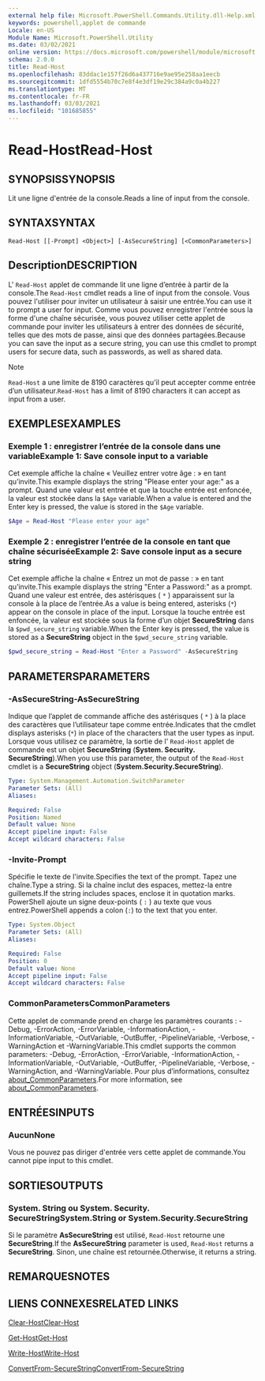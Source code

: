 ```yaml
---
external help file: Microsoft.PowerShell.Commands.Utility.dll-Help.xml
keywords: powershell,applet de commande
Locale: en-US
Module Name: Microsoft.PowerShell.Utility
ms.date: 03/02/2021
online version: https://docs.microsoft.com/powershell/module/microsoft.powershell.utility/read-host?view=powershell-5.1&WT.mc_id=ps-gethelp
schema: 2.0.0
title: Read-Host
ms.openlocfilehash: 83ddac1e157f26d6a437716e9ae95e258aa1eecb
ms.sourcegitcommit: 1dfd5554b70c7e8f4e3df19e29c384a9c0a4b227
ms.translationtype: MT
ms.contentlocale: fr-FR
ms.lasthandoff: 03/03/2021
ms.locfileid: "101685855"
---
```

# <span data-ttu-id="c0479-103">Read-Host</span><span class="sxs-lookup"><span data-stu-id="c0479-103">Read-Host</span></span>

## <span data-ttu-id="c0479-104">SYNOPSIS</span><span class="sxs-lookup"><span data-stu-id="c0479-104">SYNOPSIS</span></span>
<span data-ttu-id="c0479-105">Lit une ligne d'entrée de la console.</span><span class="sxs-lookup"><span data-stu-id="c0479-105">Reads a line of input from the console.</span></span>

## <span data-ttu-id="c0479-106">SYNTAX</span><span class="sxs-lookup"><span data-stu-id="c0479-106">SYNTAX</span></span>

```
Read-Host [[-Prompt] <Object>] [-AsSecureString] [<CommonParameters>]
```

## <span data-ttu-id="c0479-107">Description</span><span class="sxs-lookup"><span data-stu-id="c0479-107">DESCRIPTION</span></span>

<span data-ttu-id="c0479-108">L' `Read-Host` applet de commande lit une ligne d’entrée à partir de la console.</span><span class="sxs-lookup"><span data-stu-id="c0479-108">The `Read-Host` cmdlet reads a line of input from the console.</span></span> <span data-ttu-id="c0479-109">Vous pouvez l'utiliser pour inviter un utilisateur à saisir une entrée.</span><span class="sxs-lookup"><span data-stu-id="c0479-109">You can use it to prompt a user for input.</span></span> <span data-ttu-id="c0479-110">Comme vous pouvez enregistrer l'entrée sous la forme d'une chaîne sécurisée, vous pouvez utiliser cette applet de commande pour inviter les utilisateurs à entrer des données de sécurité, telles que des mots de passe, ainsi que des données partagées.</span><span class="sxs-lookup"><span data-stu-id="c0479-110">Because you can save the input as a secure string, you can use this cmdlet to prompt users for secure data, such as passwords, as well as shared data.</span></span>

> [!NOTE]
> <span data-ttu-id="c0479-111">`Read-Host` a une limite de 8190 caractères qu’il peut accepter comme entrée d’un utilisateur.</span><span class="sxs-lookup"><span data-stu-id="c0479-111">`Read-Host` has a limit of 8190 characters it can accept as input from a user.</span></span>

## <span data-ttu-id="c0479-112">EXEMPLES</span><span class="sxs-lookup"><span data-stu-id="c0479-112">EXAMPLES</span></span>

### <span data-ttu-id="c0479-113">Exemple 1 : enregistrer l’entrée de la console dans une variable</span><span class="sxs-lookup"><span data-stu-id="c0479-113">Example 1: Save console input to a variable</span></span>

<span data-ttu-id="c0479-114">Cet exemple affiche la chaîne « Veuillez entrer votre âge : » en tant qu’invite.</span><span class="sxs-lookup"><span data-stu-id="c0479-114">This example displays the string "Please enter your age:" as a prompt.</span></span> <span data-ttu-id="c0479-115">Quand une valeur est entrée et que la touche entrée est enfoncée, la valeur est stockée dans la `$Age` variable.</span><span class="sxs-lookup"><span data-stu-id="c0479-115">When a value is entered and the Enter key is pressed, the value is stored in the `$Age` variable.</span></span>

```powershell
$Age = Read-Host "Please enter your age"
```

### <span data-ttu-id="c0479-116">Exemple 2 : enregistrer l’entrée de la console en tant que chaîne sécurisée</span><span class="sxs-lookup"><span data-stu-id="c0479-116">Example 2: Save console input as a secure string</span></span>

<span data-ttu-id="c0479-117">Cet exemple affiche la chaîne « Entrez un mot de passe : » en tant qu’invite.</span><span class="sxs-lookup"><span data-stu-id="c0479-117">This example displays the string "Enter a Password:" as a prompt.</span></span> <span data-ttu-id="c0479-118">Quand une valeur est entrée, des astérisques ( `*` ) apparaissent sur la console à la place de l’entrée.</span><span class="sxs-lookup"><span data-stu-id="c0479-118">As a value is being entered, asterisks (`*`) appear on the console in place of the input.</span></span> <span data-ttu-id="c0479-119">Lorsque la touche entrée est enfoncée, la valeur est stockée sous la forme d’un objet **SecureString** dans la `$pwd_secure_string` variable.</span><span class="sxs-lookup"><span data-stu-id="c0479-119">When the Enter key is pressed, the value is stored as a **SecureString** object in the `$pwd_secure_string` variable.</span></span>

```powershell
$pwd_secure_string = Read-Host "Enter a Password" -AsSecureString
```

## <span data-ttu-id="c0479-120">PARAMETERS</span><span class="sxs-lookup"><span data-stu-id="c0479-120">PARAMETERS</span></span>

### <span data-ttu-id="c0479-121">-AsSecureString</span><span class="sxs-lookup"><span data-stu-id="c0479-121">-AsSecureString</span></span>

<span data-ttu-id="c0479-122">Indique que l’applet de commande affiche des astérisques ( `*` ) à la place des caractères que l’utilisateur tape comme entrée.</span><span class="sxs-lookup"><span data-stu-id="c0479-122">Indicates that the cmdlet displays asterisks (`*`) in place of the characters that the user types as input.</span></span> <span data-ttu-id="c0479-123">Lorsque vous utilisez ce paramètre, la sortie de l' `Read-Host` applet de commande est un objet **SecureString** (**System. Security. SecureString**).</span><span class="sxs-lookup"><span data-stu-id="c0479-123">When you use this parameter, the output of the `Read-Host` cmdlet is a **SecureString** object (**System.Security.SecureString**).</span></span>

```yaml
Type: System.Management.Automation.SwitchParameter
Parameter Sets: (All)
Aliases:

Required: False
Position: Named
Default value: None
Accept pipeline input: False
Accept wildcard characters: False
```

### <span data-ttu-id="c0479-124">-Invite</span><span class="sxs-lookup"><span data-stu-id="c0479-124">-Prompt</span></span>

<span data-ttu-id="c0479-125">Spécifie le texte de l'invite.</span><span class="sxs-lookup"><span data-stu-id="c0479-125">Specifies the text of the prompt.</span></span> <span data-ttu-id="c0479-126">Tapez une chaîne.</span><span class="sxs-lookup"><span data-stu-id="c0479-126">Type a string.</span></span> <span data-ttu-id="c0479-127">Si la chaîne inclut des espaces, mettez-la entre guillemets.</span><span class="sxs-lookup"><span data-stu-id="c0479-127">If the string includes spaces, enclose it in quotation marks.</span></span> <span data-ttu-id="c0479-128">PowerShell ajoute un signe deux-points ( `:` ) au texte que vous entrez.</span><span class="sxs-lookup"><span data-stu-id="c0479-128">PowerShell appends a colon (`:`) to the text that you enter.</span></span>

```yaml
Type: System.Object
Parameter Sets: (All)
Aliases:

Required: False
Position: 0
Default value: None
Accept pipeline input: False
Accept wildcard characters: False
```

### <span data-ttu-id="c0479-129">CommonParameters</span><span class="sxs-lookup"><span data-stu-id="c0479-129">CommonParameters</span></span>

<span data-ttu-id="c0479-130">Cette applet de commande prend en charge les paramètres courants : -Debug, -ErrorAction, -ErrorVariable, -InformationAction, -InformationVariable, -OutVariable, -OutBuffer, -PipelineVariable, -Verbose, -WarningAction et -WarningVariable.</span><span class="sxs-lookup"><span data-stu-id="c0479-130">This cmdlet supports the common parameters: -Debug, -ErrorAction, -ErrorVariable, -InformationAction, -InformationVariable, -OutVariable, -OutBuffer, -PipelineVariable, -Verbose, -WarningAction, and -WarningVariable.</span></span> <span data-ttu-id="c0479-131">Pour plus d’informations, consultez [about_CommonParameters](https://go.microsoft.com/fwlink/?LinkID=113216).</span><span class="sxs-lookup"><span data-stu-id="c0479-131">For more information, see [about_CommonParameters](https://go.microsoft.com/fwlink/?LinkID=113216).</span></span>

## <span data-ttu-id="c0479-132">ENTRÉES</span><span class="sxs-lookup"><span data-stu-id="c0479-132">INPUTS</span></span>

### <span data-ttu-id="c0479-133">Aucun</span><span class="sxs-lookup"><span data-stu-id="c0479-133">None</span></span>

<span data-ttu-id="c0479-134">Vous ne pouvez pas diriger d'entrée vers cette applet de commande.</span><span class="sxs-lookup"><span data-stu-id="c0479-134">You cannot pipe input to this cmdlet.</span></span>

## <span data-ttu-id="c0479-135">SORTIES</span><span class="sxs-lookup"><span data-stu-id="c0479-135">OUTPUTS</span></span>

### <span data-ttu-id="c0479-136">System. String ou System. Security. SecureString</span><span class="sxs-lookup"><span data-stu-id="c0479-136">System.String or System.Security.SecureString</span></span>

<span data-ttu-id="c0479-137">Si le paramètre **AsSecureString** est utilisé, `Read-Host` retourne une **SecureString**.</span><span class="sxs-lookup"><span data-stu-id="c0479-137">If the **AsSecureString** parameter is used, `Read-Host` returns a **SecureString**.</span></span> <span data-ttu-id="c0479-138">Sinon, une chaîne est retournée.</span><span class="sxs-lookup"><span data-stu-id="c0479-138">Otherwise, it returns a string.</span></span>

## <span data-ttu-id="c0479-139">REMARQUES</span><span class="sxs-lookup"><span data-stu-id="c0479-139">NOTES</span></span>

## <span data-ttu-id="c0479-140">LIENS CONNEXES</span><span class="sxs-lookup"><span data-stu-id="c0479-140">RELATED LINKS</span></span>

[<span data-ttu-id="c0479-141">Clear-Host</span><span class="sxs-lookup"><span data-stu-id="c0479-141">Clear-Host</span></span>](../microsoft.powershell.core/clear-host.md)

[<span data-ttu-id="c0479-142">Get-Host</span><span class="sxs-lookup"><span data-stu-id="c0479-142">Get-Host</span></span>](Get-Host.md)

[<span data-ttu-id="c0479-143">Write-Host</span><span class="sxs-lookup"><span data-stu-id="c0479-143">Write-Host</span></span>](Write-Host.md)

[<span data-ttu-id="c0479-144">ConvertFrom-SecureString</span><span class="sxs-lookup"><span data-stu-id="c0479-144">ConvertFrom-SecureString</span></span>](../Microsoft.PowerShell.Security/ConvertFrom-SecureString.md)
